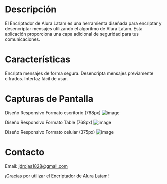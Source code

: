 # Descripción

El Encriptador de Alura Latam es una herramienta diseñada para encriptar y desencriptar mensajes utilizando el algoritmo de Alura Latam. Esta aplicación proporciona una capa adicional de seguridad para tus comunicaciones.

# Características
Encripta mensajes de forma segura.
Desencripta mensajes previamente cifrados.
Interfaz fácil de usar.
# Capturas de Pantalla
Diseño Responsivo Formato escritorio (768px)
![image](https://github.com/joserf42/Encriptador-2024/assets/107516670/0b7344d7-c048-4209-9f46-7f0d74a132f8)

Diseño Responsivo Formato Table (768px)
![image](https://github.com/joserf42/Encriptador-2024/assets/107516670/38d0e0c8-a634-4980-ba90-6eb5732d8e82)

Diseño Responsivo Formato celular (375px)
![image](https://github.com/joserf42/Encriptador-2024/assets/107516670/6fc59da4-5dfc-4c43-aceb-b4502c41409a)


# Contacto
Email: jdrojas1828@gmail.com

¡Gracias por utilizar el Encriptador de Alura Latam!
